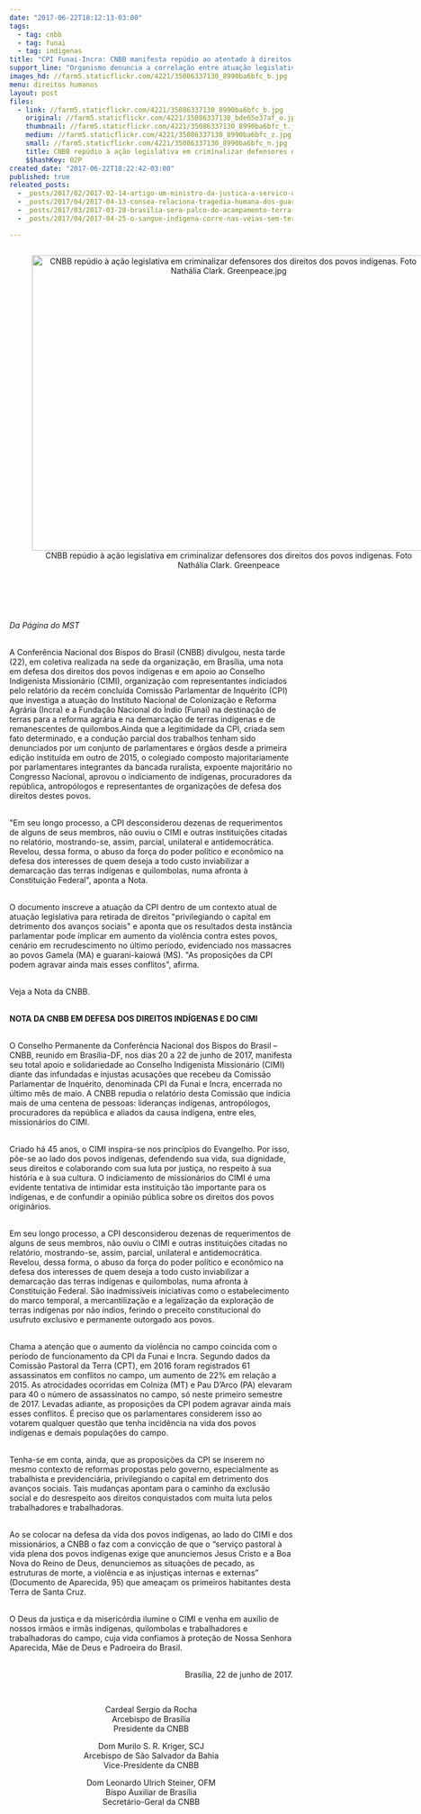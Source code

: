```yaml
---
date: "2017-06-22T18:12:13-03:00"
tags:
  - tag: cnbb
  - tag: funai
  - tag: indigenas
title: "CPI Funai-Incra: CNBB manifesta repúdio ao atentado à direitos dos povos indígenas"
support_line: "Organismo denuncia a correlação entre atuação legislativa dos parlamentares ruralistas e manifesta apoio ao CIMI.\n"
images_hd: //farm5.staticflickr.com/4221/35086337130_8990ba6bfc_b.jpg
menu: direitos humanos
layout: post
files:
  - link: //farm5.staticflickr.com/4221/35086337130_8990ba6bfc_b.jpg
    original: //farm5.staticflickr.com/4221/35086337130_bde65e37af_o.jpg
    thumbnail: //farm5.staticflickr.com/4221/35086337130_8990ba6bfc_t.jpg
    medium: //farm5.staticflickr.com/4221/35086337130_8990ba6bfc_z.jpg
    small: //farm5.staticflickr.com/4221/35086337130_8990ba6bfc_n.jpg
    title: CNBB repúdio à ação legislativa em criminalizar defensores dos direitos dos povos indígenas. Foto Nathália Clark. Greenpeace.jpg
    $$hashKey: 02P
created_date: "2017-06-22T18:22:42-03:00"
published: true
releated_posts:
  - _posts/2017/02/2017-02-14-artigo-um-ministro-da-justica-a-servico-dos-ruralistas.md
  - _posts/2017/04/2017-04-13-consea-relaciona-tragedia-humana-dos-guarani-kaiowa-ao-agronegocio.md
  - _posts/2017/03/2017-03-28-brasilia-sera-palco-do-acampamento-terra-livre-que-reunira-mais-de-1-5-indigenas.md
  - _posts/2017/04/2017-04-25-o-sangue-indigena-corre-nas-veias-sem-terra.md

---
```

<div style="text-align:center">
<figure class="image" style="display:inline-block"><img alt="CNBB repúdio à ação legislativa em criminalizar defensores dos direitos dos povos indígenas. Foto Nathália Clark. Greenpeace.jpg" height="525" src="//farm5.staticflickr.com/4221/35086337130_8990ba6bfc_b.jpg" width="700" />
<figcaption>CNBB rep&uacute;dio &agrave; a&ccedil;&atilde;o legislativa em criminalizar defensores dos direitos dos povos ind&iacute;genas. Foto Nath&aacute;lia Clark. Greenpeace</figcaption>
</figure>
</div>

<p>&nbsp;</p>

<p>&nbsp;</p>

<p><em>Da P&aacute;gina do MST &nbsp;</em></p>

<p><br />
A Confer&ecirc;ncia Nacional dos Bispos do Brasil (CNBB) divulgou, nesta tarde (22), em coletiva realizada na sede da organiza&ccedil;&atilde;o, em Bras&iacute;lia, uma nota em defesa dos direitos dos povos ind&iacute;genas e em apoio ao Conselho Indigenista Mission&aacute;rio (CIMI), organiza&ccedil;&atilde;o com representantes indiciados pelo relat&oacute;rio da rec&eacute;m conclu&iacute;da Comiss&atilde;o Parlamentar de Inqu&eacute;rito (CPI) que investiga a atua&ccedil;&atilde;o do Instituto Nacional de Coloniza&ccedil;&atilde;o e Reforma Agr&aacute;ria (Incra) e a Funda&ccedil;&atilde;o Nacional do &Iacute;ndio (Funai) na destina&ccedil;&atilde;o de terras para a reforma agr&aacute;ria e na demarca&ccedil;&atilde;o de terras ind&iacute;genas e de remanescentes de quilombos.Ainda que a legitimidade da CPI, criada sem fato determinado, e a condu&ccedil;&atilde;o parcial dos trabalhos tenham sido denunciados por um conjunto de parlamentares e &oacute;rg&atilde;os desde a primeira edi&ccedil;&atilde;o institu&iacute;da em outro de 2015, o colegiado composto majoritariamente por parlamentares integrantes da bancada ruralista, expoente majorit&aacute;rio no Congresso Nacional, aprovou o indiciamento de ind&iacute;genas, procuradores da rep&uacute;blica, antrop&oacute;logos e representantes de organiza&ccedil;&otilde;es de defesa dos direitos destes povos.</p>

<p><br />
&quot;Em seu longo processo, a CPI desconsiderou dezenas de requerimentos de alguns de seus membros, n&atilde;o ouviu o CIMI e outras institui&ccedil;&otilde;es citadas no relat&oacute;rio, mostrando-se, assim, parcial, unilateral e antidemocr&aacute;tica. Revelou, dessa forma, o abuso da for&ccedil;a do poder pol&iacute;tico e econ&ocirc;mico na defesa dos interesses de quem deseja a todo custo inviabilizar a demarca&ccedil;&atilde;o das terras ind&iacute;genas e quilombolas, numa afronta &agrave; Constitui&ccedil;&atilde;o Federal&quot;, aponta a Nota.</p>

<p><br />
O documento inscreve a atua&ccedil;&atilde;o da CPI dentro de um contexto atual de atua&ccedil;&atilde;o legislativa para retirada de direitos &quot;privilegiando o capital em detrimento dos avan&ccedil;os sociais&quot; e aponta que os resultados desta inst&acirc;ncia parlamentar pode implicar em aumento da viol&ecirc;ncia contra estes povos, cen&aacute;rio em recrudescimento no &uacute;ltimo per&iacute;odo, evidenciado nos massacres ao povos Gamela (MA) e guarani-kaiow&aacute; (MS). &quot;As proposi&ccedil;&otilde;es da CPI podem agravar ainda mais esses conflitos&quot;, afirma.</p>

<p><br />
Veja a Nota da CNBB.</p>

<p><br />
<strong>NOTA DA CNBB EM DEFESA DOS DIREITOS IND&Iacute;GENAS E DO CIMI</strong></p>

<p><br />
O Conselho Permanente da Confer&ecirc;ncia Nacional dos Bispos do Brasil &ndash; CNBB, reunido em Bras&iacute;lia-DF, nos dias 20 a 22 de junho de 2017, manifesta seu total apoio e solidariedade ao Conselho Indigenista Mission&aacute;rio (CIMI) diante das infundadas e injustas acusa&ccedil;&otilde;es que recebeu da Comiss&atilde;o Parlamentar de Inqu&eacute;rito, denominada CPI da Funai e Incra, encerrada no &uacute;ltimo m&ecirc;s de maio. A CNBB repudia o relat&oacute;rio desta Comiss&atilde;o que indicia mais de uma centena de pessoas: lideran&ccedil;as ind&iacute;genas, antrop&oacute;logos, procuradores da rep&uacute;blica e aliados da causa ind&iacute;gena, entre eles, mission&aacute;rios do CIMI.&nbsp;</p>

<p><br />
Criado h&aacute; 45 anos, o CIMI inspira-se nos princ&iacute;pios do Evangelho. Por isso, p&otilde;e-se ao lado dos povos ind&iacute;genas, defendendo sua vida, sua dignidade, seus direitos e colaborando com sua luta por justi&ccedil;a, no respeito &agrave; sua hist&oacute;ria e &agrave; sua cultura. O indiciamento de mission&aacute;rios do CIMI &eacute; uma evidente tentativa de intimidar esta institui&ccedil;&atilde;o t&atilde;o importante para os ind&iacute;genas, e de confundir a opini&atilde;o p&uacute;blica sobre os direitos dos povos origin&aacute;rios.</p>

<p><br />
Em seu longo processo, a CPI desconsiderou dezenas de requerimentos de alguns de seus membros, n&atilde;o ouviu o CIMI e outras institui&ccedil;&otilde;es citadas no relat&oacute;rio, mostrando-se, assim, parcial, unilateral e antidemocr&aacute;tica. Revelou, dessa forma, o abuso da for&ccedil;a do poder pol&iacute;tico e econ&ocirc;mico na defesa dos interesses de quem deseja a todo custo inviabilizar a demarca&ccedil;&atilde;o das terras ind&iacute;genas e quilombolas, numa afronta &agrave; Constitui&ccedil;&atilde;o Federal. S&atilde;o inadmiss&iacute;veis iniciativas como o estabelecimento do marco temporal, a mercantiliza&ccedil;&atilde;o e a legaliza&ccedil;&atilde;o da explora&ccedil;&atilde;o de terras ind&iacute;genas por n&atilde;o &iacute;ndios, ferindo o preceito constitucional do usufruto exclusivo e permanente outorgado aos povos.</p>

<p><br />
Chama a aten&ccedil;&atilde;o que o aumento da viol&ecirc;ncia no campo coincida com o per&iacute;odo de funcionamento da CPI da Funai e Incra. Segundo dados da Comiss&atilde;o Pastoral da Terra (CPT), em 2016 foram registrados 61 assassinatos em conflitos no campo, um aumento de 22% em rela&ccedil;&atilde;o a 2015. As atrocidades ocorridas em Colniza (MT) e Pau D&rsquo;Arco (PA) elevaram para 40 o n&uacute;mero de assassinatos no campo, s&oacute; neste primeiro semestre de 2017. Levadas adiante, as proposi&ccedil;&otilde;es da CPI podem agravar ainda mais esses conflitos. &Eacute; preciso que os parlamentares considerem isso ao votarem qualquer quest&atilde;o que tenha incid&ecirc;ncia na vida dos povos ind&iacute;genas e demais popula&ccedil;&otilde;es do campo.</p>

<p><br />
Tenha-se em conta, ainda, que as proposi&ccedil;&otilde;es da CPI se inserem no mesmo contexto de reformas propostas pelo governo, especialmente as trabalhista e previdenci&aacute;ria, privilegiando o capital em detrimento dos avan&ccedil;os sociais. Tais mudan&ccedil;as apontam para o caminho da exclus&atilde;o social e do desrespeito aos direitos conquistados com muita luta pelos trabalhadores e trabalhadoras.&nbsp;</p>

<p><br />
Ao se colocar na defesa da vida dos povos ind&iacute;genas, ao lado do CIMI e dos mission&aacute;rios, a CNBB o faz com a convic&ccedil;&atilde;o de que o &ldquo;servi&ccedil;o pastoral &agrave; vida plena dos povos ind&iacute;genas exige que anunciemos Jesus Cristo e a Boa Nova do Reino de Deus, denunciemos as situa&ccedil;&otilde;es de pecado, as estruturas de morte, a viol&ecirc;ncia e as injusti&ccedil;as internas e externas&rdquo; (Documento de Aparecida, 95) que amea&ccedil;am os primeiros habitantes desta Terra de Santa Cruz.</p>

<p><br />
O Deus da justi&ccedil;a e da miseric&oacute;rdia ilumine o CIMI e venha em aux&iacute;lio de nossos irm&atilde;os e irm&atilde;s ind&iacute;genas, quilombolas e trabalhadores e trabalhadoras do campo, cuja vida confiamos &agrave; prote&ccedil;&atilde;o de Nossa Senhora Aparecida, M&atilde;e de Deus e Padroeira do Brasil.&nbsp;</p>

<p style="text-align: right;"><br />
Bras&iacute;lia, 22 de junho de 2017.</p>

<p>&nbsp;</p>

<p style="text-align: center;">Cardeal Sergio da Rocha<br />
Arcebispo de Bras&iacute;lia<br />
Presidente da CNBB</p>

<p style="text-align: center;">Dom Murilo S. R. Kriger, SCJ<br />
Arcebispo de S&atilde;o Salvador da Bahia<br />
Vice-Presidente da CNBB</p>

<p style="text-align: center;">Dom Leonardo Ulrich Steiner, OFM<br />
Bispo Auxiliar de Bras&iacute;lia<br />
Secret&aacute;rio-Geral da CNBB</p>
